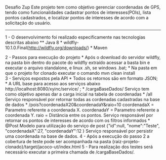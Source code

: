 Desafio Zup Este projeto tem como objetivo gerenciar coordenadas de GPS, tendo como funcionalidades cadastrar pontos de interesses(POIs), lista pontos cadastrados, e localizar pontos de interesses de acordo com a solicitação do usuário.
__________________________________________________________________________________________________________________________________________
1 - O desenvolvimento foi realizado especificamente nas tecnologias descritas abaixo 
	** Java 8
	* wildfly-10.1.0.Final(http://wildfly.org/downloads/) 
	* Maven

2 - Passos para execução do projeto 
	* Após o download do servidor wildfly, na pasta bin dentro do pacote do wildfly extraído acessar a basta bin e executar o arquivo standalone,  e linux .sh, se windows .bat;
	* Na pasta em que o projeto for clonado executar o comando mvn clean install	
3 - Serviços expostos pela API 
	* Todos os retornos são em formato JSON;
	* A URL base para acesso aos serviços abaixo http://localhost:8080/xyinc/service/ ;
	* /cargaBaseDados/ 
	   Serviço tem como objetivo apenas dar a carga inicial na tabela de coordenadas
	* /all
	   Serviço responsável por retornar todas as cordenadas cadastradas na base de dados
	* /pois?coordenadaX20&coordenadaY&raio=10 
	   coordenadaX = Parametro referente a coordenada X.
	   coordenadaY = Parametro referente a coordenada Y. 
	   raio        = Distância entre os pontos.
	   Serviço responsável por retornar os pontos de interesses de acordo com os filtros informados
	* @Post 
	   Modelo para utilização do serviço de post 
	   	{"id":null, 
		 "nome":"Teste", 
		 "coordenadaX":27,
		 "coordenadaY":12 
		}
	   Serviço responsável por persistir uma coordenada na base de dados.
  4 - Após a execução do passo 2 a cobertura de teste pode ser acompanhada na pasta {raiz-projeto-clonado}/target/jacoco-ut/index.html 
  5 - Para realização dos testes será necessário executar a primeira chamada de /cargaBaseDados/.
